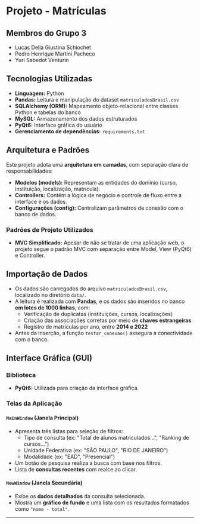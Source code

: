 # Projeto - Matrículas

## Membros do Grupo 3
- Lucas Della Giustina Schiochet
- Pedro Henrique Martini Pacheco
- Yuri Sabedot Venturin  

## Tecnologias Utilizadas

- **Linguagem:** Python  
- **Pandas:** Leitura e manipulação do dataset `matriculadosBrasil.csv`  
- **SQLAlchemy (ORM):** Mapeamento objeto-relacional entre classes Python e tabelas do banco  
- **MySQL:** Armazenamento dos dados estruturados  
- **PyQt6:** Interface gráfica do usuário  
- **Gerenciamento de dependências:** `requirements.txt`


## Arquitetura e Padrões

Este projeto adota uma **arquitetura em camadas**, com separação clara de responsabilidades:

- **Modelos (models):** Representam as entidades do domínio (curso, instituição, localização, matrícula).
- **Controllers:** Contêm a lógica de negócio e controle de fluxo entre a interface e os dados.
- **Configurações (config):** Centralizam parâmetros de conexão com o banco de dados.

### Padrões de Projeto Utilizados

- **MVC Simplificado:** Apesar de não se tratar de uma aplicação web, o projeto segue o padrão MVC com separação entre Model, View (PyQt6) e Controller.

## Importação de Dados

- Os dados são carregados do arquivo `matriculadosBrasil.csv`, localizado no diretório `data/`.
- A leitura é realizada com **Pandas**, e os dados são inseridos no banco **em lotes de 1000 linhas**, com:
  - Verificação de duplicatas (instituições, cursos, localizações)
  - Criação das associações corretas por meio de **chaves estrangeiras**
  - Registro de matrículas por ano, entre **2014 e 2022**
- Antes da inserção, a função `testar_conexao()` assegura a conectividade com o banco.

## Interface Gráfica (GUI)

### Biblioteca

- **PyQt6:** Utilizada para criação da interface gráfica.

### Telas da Aplicação

#### `MainWindow` (Janela Principal)

- Apresenta três listas para seleção de filtros:
  - Tipo de consulta (ex: "Total de alunos matriculados...", "Ranking de cursos...")
  - Unidade Federativa (ex: "SÃO PAULO", "RIO DE JANEIRO")
  - Modalidade (ex: "EAD", "Presencial")
- Um botão de pesquisa realiza a busca com base nos filtros.
- Lista de **consultas recentes** com realce ao clicar.

#### `NewWindow` (Janela Secundária)

- Exibe os **dados detalhados** da consulta selecionada.
- Mostra um **gráfico de fundo** e uma lista com os resultados formatados como `"nome - total"`.

---
